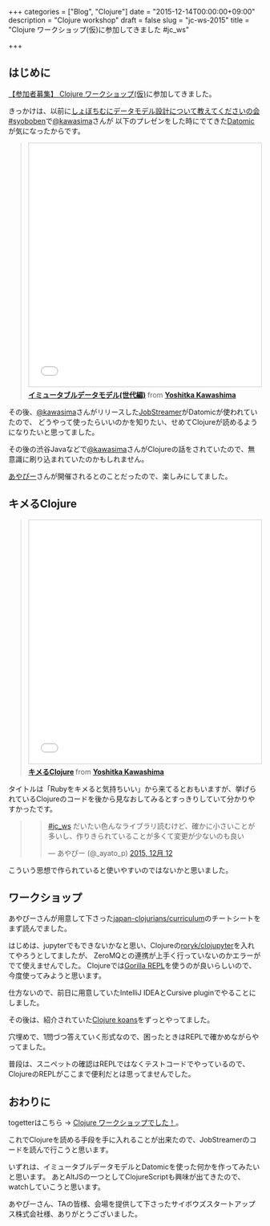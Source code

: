 +++
categories = ["Blog", "Clojure"]
date = "2015-12-14T00:00:00+09:00"
description = "Clojure workshop"
draft = false
slug = "jc-ws-2015"
title = "Clojure ワークショップ(仮)に参加してきました #jc_ws"

+++

## はじめに

[【参加者募集】 Clojure ワークショップ(仮)](https://japanclojurians.doorkeeper.jp/events/34090)に参加してきました。

きっかけは、以前に[しょぼちむにデータモデル設計について教えてくださいの会 #syoboben](http://connpass.com/event/10849/)で[@kawasima]さんが
以下のプレゼンをした時にでてきた[Datomic](http://www.datomic.com)が気になったからです。

> <iframe src="//www.slideshare.net/slideshow/embed_code/key/wUFig8EBkhNZVN?startSlide=15" width="595" height="485" frameborder="0" marginwidth="0" marginheight="0" scrolling="no" style="border:1px solid #CCC; border-width:1px; margin-bottom:5px; max-width: 100%;" allowfullscreen> </iframe> <div style="margin-bottom:5px"> <strong> <a href="//www.slideshare.net/kawasima/ss-44958468" title="イミュータブルデータモデル(世代編)" target="_blank">イミュータブルデータモデル(世代編)</a> </strong> from <strong><a href="//www.slideshare.net/kawasima" target="_blank">Yoshitka Kawashima</a></strong> </div>

その後、[@kawasima]さんがリリースした[JobStreamer](http://job-streamer.readthedocs.org/ja/latest/)がDatomicが使われていたので、
どうやって使ったらいいのかを知りたい、せめてClojureが読めるようになりたいと思ってました。

その後の渋谷Javaなどで[@kawasima]さんがClojureの話をされていたので、無意識に刷り込まれていたのかもしれません。

[あやぴー](http://ayato.hateblo.jp)さんが開催されるとのことだったので、楽しみにしてました。

## キメるClojure

> <iframe src="//www.slideshare.net/slideshow/embed_code/key/1QwijworIvvfQK" width="595" height="485" frameborder="0" marginwidth="0" marginheight="0" scrolling="no" style="border:1px solid #CCC; border-width:1px; margin-bottom:5px; max-width: 100%;" allowfullscreen> </iframe> <div style="margin-bottom:5px"> <strong> <a href="//www.slideshare.net/kawasima/clojure-56071919" title="キメるClojure" target="_blank">キメるClojure</a> </strong> from <strong><a href="//www.slideshare.net/kawasima" target="_blank">Yoshitka Kawashima</a></strong> </div>

タイトルは「Rubyをキメると気持ちいい」から来てるとおもいますが、挙げられているClojureのコードを後から見なおしてみるとすっきりしていて分かりやすかったです。

> <blockquote class="twitter-tweet" lang="ja"><p lang="ja" dir="ltr"><a href="https://twitter.com/hashtag/jc_ws?src=hash">#jc_ws</a> だいたい色んなライブラリ読むけど、確かに小さいことが多いし、作りきられていることが多くて変更が少ないのも良い</p>&mdash; あやぴー (@_ayato_p) <a href="https://twitter.com/_ayato_p/status/675496113114230786">2015, 12月 12</a></blockquote>
<script async src="//platform.twitter.com/widgets.js" charset="utf-8"></script>

こういう思想で作られていると使いやすいのではないかと思いました。

## ワークショップ

あやぴーさんが用意して下さった[japan-clojurians/curriculum](https://github.com/japan-clojurians/curriculum)のチートシートをまず読んでました。

はじめは、jupyterでもできないかなと思い、Clojureの[roryk/clojupyter](https://github.com/roryk/clojupyter)を入れてやろうとしてましたが、
ZeroMQとの連携が上手く行っていないのかエラーがでて使えませんでした。
Clojureでは[Gorilla REPL](http://gorilla-repl.org/index.html)を使うのが良いらしいので、今度使ってみようと思います。

仕方ないので、前日に用意していたIntelliJ IDEAとCursive pluginでやることにしました。

その後は、紹介されていた[Clojure koans](http://clojurekoans.com/)をずっとやってました。

穴埋めで、1問づつ答えていく形式なので、困ったときはREPLで確かめながらやってました。

普段は、スニペットの確認はREPLではなくテストコードでやっているので、ClojureのREPLがここまで便利だとは思ってませんでした。

## おわりに

togetterはこちら -> [Clojure ワークショップでした！](http://togetter.com/li/911893)。

これでClojureを読める手段を手に入れることが出来たので、JobStreamerのコードを読んで行こうと思います。

いずれは、イミュータブルデータモデルとDatomicを使った何かを作ってみたいと思います。
あとAltJSの一つとしてClojureScriptも興味が出てきたので、watchしていこうと思います。

あやぴーさん、TAの皆様、会場を提供して下さったサイボウズスタートアップス株式会社様、ありがとうございました。

[@kawasima]: https://twitter.com/kawasima

